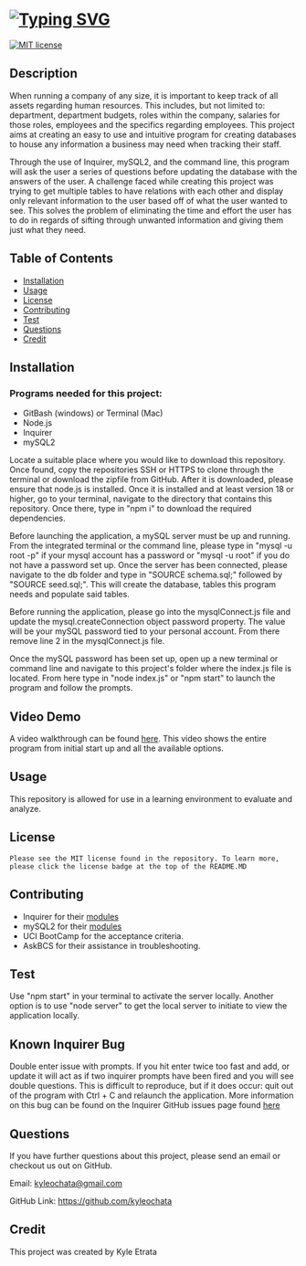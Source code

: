 # [![Typing SVG](https://readme-typing-svg.demolab.com?font=Fira+Code&pause=1000&color=F7F7F7&repeat=false&width=435&height=40&lines=Employee+Tracker)](https://git.io/typing-svg)

[![MIT license](https://img.shields.io/badge/License-MIT-blue)](https://lbesson.mit-license.org)

## Description

When running a company of any size, it is important to keep track of all assets regarding human resources. This includes, but not limited to: department, department budgets, roles within the company, salaries for those roles, employees and the specifics regarding employees. This project aims at creating an easy to use and intuitive program for creating databases to house any information a business may need when tracking their staff.

Through the use of Inquirer, mySQL2, and the command line, this program will ask the user a series of questions before updating the database with the answers of the user. A challenge faced while creating this project was trying to get multiple tables to have relations with each other and display only relevant information to the user based off of what the user wanted to see. This solves the problem of eliminating the time and effort the user has to do in regards of sifting through unwanted information and giving them just what they need.

## Table of Contents

- [Installation](#installation)
- [Usage](#usage)
- [License](#license)
- [Contributing](#contributing)
- [Test](#test)
- [Questions](#questions)
- [Credit](#credit)

## Installation

### Programs needed for this project:

- GitBash (windows) or Terminal (Mac)
- Node.js
- Inquirer
- mySQL2

Locate a suitable place where you would like to download this repository. Once found, copy the repositories SSH or HTTPS to clone through the terminal or download the zipfile from GitHub. After it is downloaded, please ensure that node.js is installed. Once it is installed and at least version 18 or higher, go to your terminal, navigate to the directory that contains this repository. Once there, type in "npm i" to download the required dependencies.

Before launching the application, a mySQL server must be up and running. From the integrated terminal or the command line, please type in "mysql -u root -p" if your mysql account has a password or "mysql -u root" if you do not have a password set up. Once the server has been connected, please navigate to the db folder and type in "SOURCE schema.sql;" followed by "SOURCE seed.sql;". This will create the database, tables this program needs and populate said tables.

Before running the application, please go into the mysqlConnect.js file and update the mysql.createConnection object password property. The value will be your mySQL password tied to your personal account. From there remove line 2 in the mysqlConnect.js file.

Once the mySQL password has been set up, open up a new terminal or command line and navigate to this project's folder where the index.js file is located. From here type in "node index.js" or "npm start" to launch the program and follow the prompts.

## Video Demo

A video walkthrough can be found [here](https://drive.google.com/file/d/1X4vRPjPvMtMoaTb93AexEC3wLgTl-5Mf/view). This video shows the entire program from initial start up and all the available options.

## Usage

This repository is allowed for use in a learning environment to evaluate and analyze.

## License

    Please see the MIT license found in the repository. To learn more, please click the license badge at the top of the README.MD

## Contributing

- Inquirer for their [modules](https://www.npmjs.com/package/inquirer)
- mySQL2 for their [modules](https://www.npmjs.com/package/mysql2)
- UCI BootCamp for the acceptance criteria.
- AskBCS for their assistance in troubleshooting.

## Test

Use "npm start" in your terminal to activate the server locally. Another option is to use "node server" to get the local server to initiate to view the application locally.

## Known Inquirer Bug

Double enter issue with prompts. If you hit enter twice too fast and add, or update it will act as if two inquirer prompts have been fired and you will see double questions. This is difficult to reproduce, but if it does occur: quit out of the program with Ctrl + C and relaunch the application. More information on this bug can be found on the Inquirer GitHub issues page found [here](https://github.com/moleculerjs/moleculer-cli/pull/72)

## Questions

If you have further questions about this project, please send an email or checkout us out on GitHub.

Email: kyleochata@gmail.com

GitHub Link: https://github.com/kyleochata

## Credit

This project was created by Kyle Etrata
